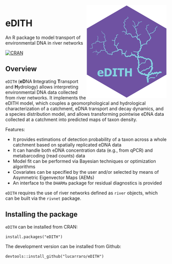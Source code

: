 <img align="right" width="250" src="man/figures/edith_logo.png">

# eDITH

An R package to model transport of environmental DNA in river networks

[![CRAN](http://www.r-pkg.org/badges/version/eDITH)](http://CRAN.R-project.org/package=eDITH)

## Overview

`eDITH` (**eD**NA **I**ntegrating **T**ransport and **H**ydrology) allows interpreting environmental DNA data collected from river networks. It implements the eDITH model, which couples a geomorphological and hydrological characterization of a catchment, eDNA transport and decay dynamics, and a species distribution model, and allows transforming pointwise eDNA
data collected at a catchment into predicted maps of taxon density. 

Features:

* It provides estimations of detection probability of a taxon across a whole catchment based on spatially replicated eDNA data 
* It can handle both eDNA concentration data (e.g., from qPCR) and metabarcoding (read counts) data
* Model fit can be performed via Bayesian techniques or optimization algorithms 
* Covariates can be specified by the user and/or selected by means of Asymmetric Eigenvector Maps (AEMs)
* An interface to the `DHARMa` package for residual diagnostics is provided

`eDITH` requires the use of river networks defined as `river` objects, which can be built via the `rivnet` package.

## Installing the package

`eDITH` can be installed from CRAN:

```
install.packages("eDITH")
```

The development version can be installed from Github:

```
devtools::install_github("lucarraro/eDITH")
```
